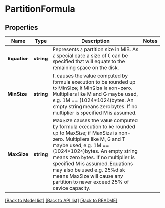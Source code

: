 # PartitionFormula

## Properties

Name | Type | Description | Notes
------------ | ------------- | ------------- | -------------
**Equation** | **string** | Represents a partition size in MiB.  As a special case a size of 0 can be specified that will equate to the remaining space on the disk. | 
**MinSize** | **string** | It causes the value computed by formula execution to be rounded up to MinSize; if MinSize is non-zero. Multipliers like M and G maybe used, e.g. 1M &#x3D;&#x3D; (1024*1024)bytes. An empty string means zero bytes.  If no multiplier is specified M is assumed. | 
**MaxSize** | **string** | MaxSize causes the value computed by formula execution to be rounded up to MaxSize; if MaxSize is non-zero. Multipliers like M, G and T maybe used, e.g. 1M &#x3D;&#x3D; (1024*1024)bytes. An empty string means zero bytes.  If no multiplier is specified M is assumed. Equations may also be used e.g. 25%disk means MaxSize will cause any partition  to never exceed 25% of device capacity. | 

[[Back to Model list]](../README.md#documentation-for-models) [[Back to API list]](../README.md#documentation-for-api-endpoints) [[Back to README]](../README.md)



